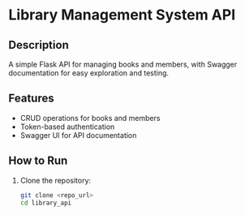# Library Management System API

## Description
A simple Flask API for managing books and members, with Swagger documentation for easy exploration and testing.

## Features
- CRUD operations for books and members
- Token-based authentication
- Swagger UI for API documentation

## How to Run
1. Clone the repository:
   ```bash
   git clone <repo_url>
   cd library_api

